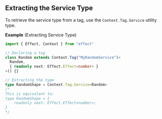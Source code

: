 ## Extracting the Service Type

To retrieve the service type from a tag, use the `Context.Tag.Service` utility type.

**Example** (Extracting Service Type)

```ts twoslash
import { Effect, Context } from "effect"

// Declaring a tag
class Random extends Context.Tag("MyRandomService")<
  Random,
  { readonly next: Effect.Effect<number> }
>() {}

// Extracting the type
type RandomShape = Context.Tag.Service<Random>
/*
This is equivalent to:
type RandomShape = {
    readonly next: Effect.Effect<number>;
}
*/
```
